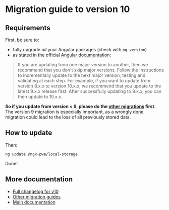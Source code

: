 # Migration guide to version 10

## Requirements

First, be sure to:
- fully upgrade *all* your Angular packages (check with `ng version`)
- as stated in the official [Angular documentation](https://angular.io/guide/releases):

> If you are updating from one major version to another, then we recommend that you don't skip major versions. Follow the instructions to incrementally update to the next major version, testing and validating at each step. For example, if you want to update from version 8.x.x to version 10.x.x, we recommend that you update to the latest 9.x.x release first. After successfully updating to 9.x.x, you can then update to 10.x.x.

**So if you update from version < 9, please do the [other migrations](../MIGRATION.md) first**.
The version 9 migration is especially important, as a wrongly done migration could lead to
the loss of all previously stored data.

## How to update

Then:

```
ng update @ngx-pwa/local-storage
```

Done!

## More documentation

- [Full changelog for v10](../CHANGELOG.md)
- [Other migration guides](../MIGRATION.md)
- [Main documentation](../README.md)
